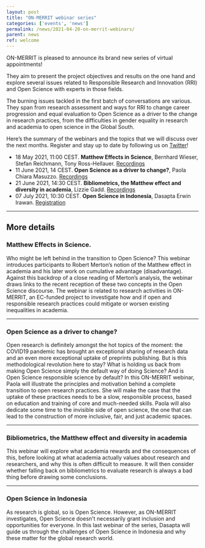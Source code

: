 ```yaml
---
layout: post
title: "ON-MERRIT webinar series"
categories: ['events', 'news']
permalink: /news/2021-04-20-on-merrit-webinars/
parent: news
ref: welcome
---
```


ON-MERRIT is pleased to announce its brand new series of virtual appointments!

They aim to present the project objectives and results on the one hand and explore several issues related to Responsible Research and Innovation (RRI) and Open Science with experts in those fields.

The burning issues tackled in the first batch of conversations are various. They span from research assessment and ways for RRI to change career progression and equal evaluation to Open Science as a driver to the change in research practices, from the difficulties in gender equality in research and academia to open science in the Global South.

Here’s the summary of the webinars and the topics that we will discuss over the next months. Register and stay up to date by following us on [Twitter](https://twitter.com/OnMerrit)!


* 18 May 2021, 11:00 CEST. **Matthew Effects in Science**, Bernhard Wieser, Stefan Reichmann, Tony Ross-Hellauer. [Recordings](https://on-merrit.eu/news/2021-05-18-matthew-effects-in-science/)
* 11 June 2021, 14 CEST. **Open Science as a driver to change?**, Paola Chiara Masuzzo. [Recordings](https://on-merrit.eu/news/2021-06-11-OS-driver-to-change/)
* 21 June 2021, 14:30 CEST. **Bibliometrics, the Matthew effect and diversity in academia**, Lizzie Gadd. [Recordings](https://on-merrit.eu/news/2021-06-10-bibliometrics-MEs-diversity/)
* 07 July 2021, 10:30 CEST. **Open Science in Indonesia**, Dasapta Erwin Irawan. [Registration](https://uni-goettingen.zoom.us/meeting/register/tJIodu6sqzkoHtG3lDJKVQ2W8OEIGNNeGfAd)

- - -

## More details

### Matthew Effects in Science.
Who might be left behind in the transition to Open Science? This webinar introduces participants to Robert Merton’s notion of the Matthew effect in academia and his later work on cumulative advantage (disadvantage). Against this backdrop of a close reading of Merton’s analysis, the webinar draws links to the recent reception of these two concepts in the Open Science discourse.
The webinar is related to research activities in ON-MERRIT, an EC-funded project to investigate how and if open and responsible research practices could mitigate or worsen existing inequalities in academia.

- - -

### Open Science as a driver to change?
Open research is definitely amongst the hot topics of the moment: the COVID19 pandemic has brought an exceptional sharing of research data and an even more exceptional uptake of preprints publishing.
But is this methodological revolution here to stay? What is holding us back from making Open Science simply the default way of doing Science? And is Open Science responsible science by default?
In this ON-MERRIT webinar, Paola will illustrate the principles and motivation behind a complete transition to open research practices. She will make the case that the uptake of these practices needs to be a slow, responsible process, based on education and training of core and much-needed skills. Paola will also dedicate some time to the invisible side of open science, the one that can lead to the construction of more inclusive, fair, and just academic spaces.

- - -

### Bibliometrics, the Matthew effect and diversity in academia
This webinar will explore what academia rewards and the consequences of this, before looking at what academia actually values about research and researchers, and why this is often difficult to measure. It will then consider whether falling back on bibliometrics to evaluate research is always a bad thing before drawing some conclusions.

- - -

### Open Science in Indonesia
As research is global, so is Open Science. However, as ON-MERRIT investigates, Open Science doesn't necessarily grant inclusion and opportunities for everyone. In this last webinar of the series, Dasapta will guide us through the challenges of Open Science in Indonesia and why these matter for the global research world.
